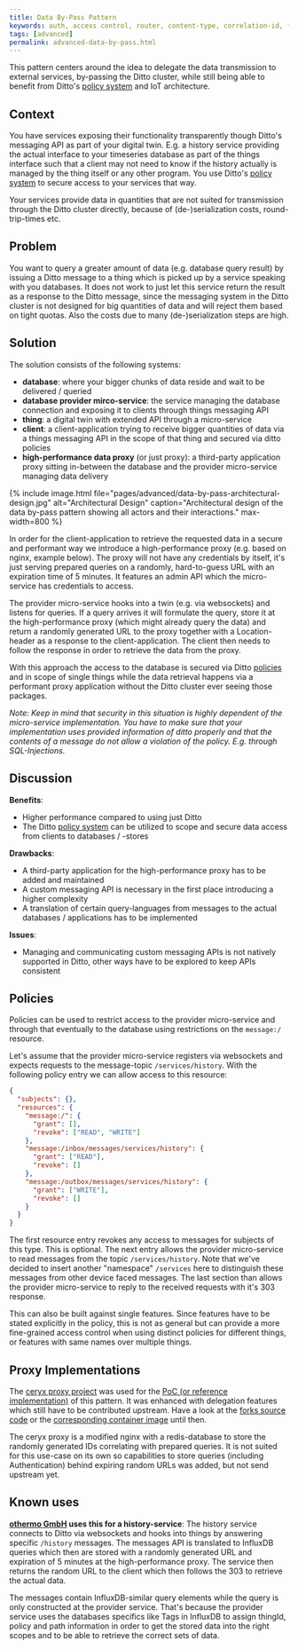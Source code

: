 ```yaml
---
title: Data By-Pass Pattern
keywords: auth, access control, router, content-type, correlation-id, feature, message, payload, thing
tags: [advanced]
permalink: advanced-data-by-pass.html
---
```


This pattern centers around the idea to delegate the data transmission to external services, by-passing the Ditto cluster, while still being able to benefit from Ditto's [policy system](basic-policy.html) and IoT architecture.

## Context

You have services exposing their functionality transparently though Ditto's messaging API as part of your digital twin. E.g. a history service providing the actual interface to your timeseries database as part of the things interface such that a client may not need to know if the history actually is managed by the thing itself or any other program. You use Ditto's [policy system](basic-policy.html) to secure access to your services that way.

Your services provide data in quantities that are not suited for transmission through the Ditto cluster directly, because of (de-)serialization costs, round-trip-times etc.

## Problem

You want to query a greater amount of data (e.g. database query result) by issuing a Ditto message to a thing which is picked up by a service speaking with you databases. It does not work to just let this service return the result as a response to the Ditto message, since the messaging system in the Ditto cluster is not designed for big quantities of data and will reject them based on tight quotas. Also the costs due to many (de-)serialization steps are high.

## Solution

The solution consists of the following systems:

* **database**: where your bigger chunks of data reside and wait to be delivered / queried
* **database provider mirco-service**: the service managing the database connection and exposing it to clients through things messaging API
* **thing**: a digital twin with extended API through a micro-service
* **client**: a client-application trying to receive bigger quantities of data via a things messaging API in the scope of that thing and secured via ditto policies
* **high-performance data proxy** (or just proxy): a third-party application proxy sitting in-between the database and the provider micro-service managing data delivery

{% include image.html file="pages/advanced/data-by-pass-architectural-design.jpg" alt="Architectural Design" caption="Architectural design of the data by-pass pattern showing all actors and their interactions." max-width=800 %}

In order for the client-application to retrieve the requested data in a secure and performant way we introduce a high-performance proxy (e.g. based on nginx, example below). The proxy will not have any credentials by itself, it's just serving prepared queries on a randomly, hard-to-guess URL with an expiration time of 5 minutes. It features an admin API which the micro-service has credentials to access.

The provider micro-service hooks into a twin (e.g. via websockets) and listens for queries. If a query arrives it will formulate the query, store it at the high-performance proxy (which might already query the data) and return a randomly generated URL to the proxy together with a Location-header as a response to the client-application. The client then needs to follow the response in order to retrieve the data from the proxy.

With this approach the access to the database is secured via Ditto [policies](basic-policy.html) and in scope of single things while the data retrieval happens via a performant proxy application without the Ditto cluster ever seeing those packages.

*Note: Keep in mind that security in this situation is highly dependent of the micro-service implementation. You have to make sure that your implementation uses provided information of ditto properly and that the contents of a message do not allow a violation of the policy. E.g. through SQL-Injections.*

## Discussion

**Benefits**:

* Higher performance compared to using just Ditto
* The Ditto [policy system](basic-policy.html) can be utilized to scope and secure data access from clients to databases / -stores

**Drawbacks**:

* A third-party application for the high-performance proxy has to be added and maintained
* A custom messaging API is necessary in the first place introducing a higher complexity
* A translation of certain query-languages from messages to the actual databases / applications has to be implemented

**Issues**:

* Managing and communicating custom messaging APIs is not natively supported in Ditto, other ways have to be explored to keep APIs consistent

## Policies

Policies can be used to restrict access to the provider micro-service and through that eventually to the database using restrictions on the `message:/` resource.

Let's assume that the provider micro-service registers via websockets and expects requests to the message-topic `/services/history`. With the following policy entry we can allow access to this resource:

```json
{
  "subjects": {},
  "resources": {
    "message:/": {
      "grant": [],
      "revoke": ["READ", "WRITE"]
    },
    "message:/inbox/messages/services/history": {
      "grant": ["READ"],
      "revoke": []
    },
    "message:/outbox/messages/services/history": {
      "grant": ["WRITE"],
      "revoke": []
    }
  }
}
```

The first resource entry revokes any access to messages for subjects of this type. This is optional. The next entry allows the provider micro-service to read messages from the topic `/services/history`. Note that we've decided to insert another "namespace" `/services` here to distinguish these messages from other device faced messages. The last section than allows the provider micro-service to reply to the received requests with it's 303 response.

This can also be built against single features. Since features have to be stated explicitly in the policy, this is not as general but can provide a more fine-grained access control when using distinct policies for different things, or features with same names over multiple things.

## Proxy Implementations

The [ceryx proxy project](https://github.com/sourcelair/ceryx) was used for the [PoC (or reference implementation)](https://github.com/w4tsn/ceryx) of this pattern. It was enhanced with delegation features which still have to be contributed upstream. Have a look at the [forks source code](https://github.com/w4tsn/ceryx) or the [corresponding container image](https://quay.io/repository/w4tsn/ceryx) until then.

The ceryx proxy is a modified nginx with a redis-database to store the randomly generated IDs correlating with prepared queries. It is not suited for this use-case on its own so capabilities to store queries (including Authentication) behind expiring random URLs was added, but not send upstream yet.

## Known uses

**[othermo GmbH](https://www.othermo.de) uses this for a history-service**: The history service connects to Ditto via websockets and hooks into things by answering specific `/history` messages. The messages API is translated to InfluxDB queries which then are stored with a randomly generated URL and expiration of 5 minutes at the high-performance proxy. The service then returns the random URL to the client which then follows the 303 to retrieve the actual data.

The messages contain InfluxDB-similar query elements while the query is only constructed at the provider service. That's because the provider service uses the databases specifics like Tags in InfluxDB to assign thingId, policy and path information in order to get the stored data into the right scopes and to be able to retrieve the correct sets of data.
